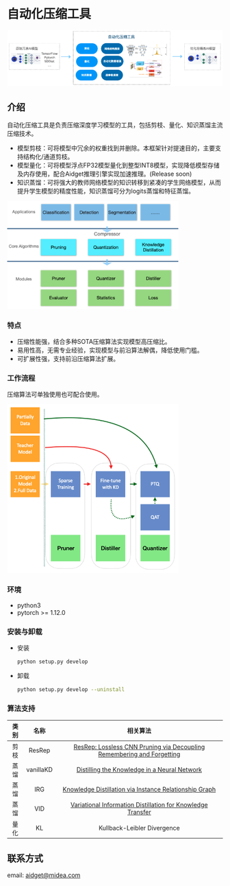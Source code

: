 # 自动化压缩工具
<img src="docs/figs/compressor.png" width = "600" />

## 介绍
自动化压缩工具是负责压缩深度学习模型的工具，包括剪枝、量化、知识蒸馏主流压缩技术。
- 模型剪枝：可将模型中冗余的权重找到并删除。本框架针对提速目的，主要支持结构化/通道剪枝。
- 模型量化：可将模型浮点FP32模型量化到整型INT8模型，实现降低模型存储及内存使用，配合Aidget推理引擎实现加速推理。(Release soon)
- 知识蒸馏：可将强大的教师网络模型的知识转移到紧凑的学生网络模型，从而提升学生模型的精度性能，知识蒸馏可分为logits蒸馏和特征蒸馏。

<img src="docs/figs/framework.png" width = "400" />

### 特点
- 压缩性能强，结合多种SOTA压缩算法实现模型高压缩比。
- 易用性高，无需专业经验，实现模型与前沿算法解偶，降低使用门槛。
- 可扩展性强，支持前沿压缩算法扩展。
### 工作流程
压缩算法可单独使用也可配合使用。

<img src="docs/figs/workflow.png" width = "400" />

### 环境
- python3 
- pytorch >= 1.12.0
### 安装与卸载
- 安装
    ```bash
    python setup.py develop
    ```
- 卸载
    ```bash
    python setup.py develop --uninstall
    ```

### 算法支持

| 类别  |    名称     |                                                                                                              相关算法                                                                                                              |
|:---:|:---------:|:------------------------------------------------------------------------------------------------------------------------------------------------------------------------------------------------------------------------------:|
| 剪枝  |  ResRep   | [ResRep: Lossless CNN Pruning via Decoupling Remembering and Forgetting](https://openaccess.thecvf.com/content/ICCV2021/papers/Ding_ResRep_Lossless_CNN_Pruning_via_Decoupling_Remembering_and_Forgetting_ICCV_2021_paper.pdf) |
| 蒸馏  | vanillaKD |                                                                        [Distilling the Knowledge in a Neural Network](https://arxiv.org/abs/1503.02531)                                                                        |
| 蒸馏  |    IRG    |              [Knowledge Distillation via Instance Relationship Graph](https://openaccess.thecvf.com/content_CVPR_2019/papers/Ahn_Variational_Information_Distillation_for_Knowledge_Transfer_CVPR_2019_paper.pdf)              |
| 蒸馏  |    VID    |              [Variational Information Distillation for Knowledge Transfer](https://openaccess.thecvf.com/content_CVPR_2019/papers/Liu_Knowledge_Distillation_via_Instance_Relationship_Graph_CVPR_2019_paper.pdf)              |
| 量化  |    KL     |                                                                                                  Kullback-Leibler Divergence                                                                                                   |


## 联系方式

email: aidget@midea.com